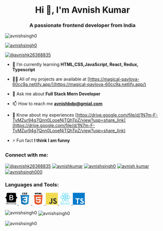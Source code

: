 <h1 align="center">Hi 👋, I'm Avnish Kumar</h1>
<h3 align="center">A passionate frontend developer from India</h3>

<p align="left"> <img src="https://cdn.dribbble.com/users/1162077/screenshots/3848914/programmer.gif" alt="avnishsingh0" /> </p>

<p align="left"> <a href="https://github.com/ryo-ma/github-profile-trophy"><img src="https://github-profile-trophy.vercel.app/?username=avnishsingh0" alt="avnishsingh0" /></a> </p>

<p align="left"> <a href="https://twitter.com/@avnishk26368835" target="blank"><img src="https://img.shields.io/twitter/follow/@avnishk26368835?logo=twitter&style=for-the-badge" alt="@avnishk26368835" /></a> </p>

- 🌱 I’m currently learning **HTML,CSS,JavaScript, React, Redux, Typescript**

- 👨‍💻 All of my projects are available at [https://magical-pavlova-60cc9a.netlify.app/](https://magical-pavlova-60cc9a.netlify.app/)

- 💬 Ask me about **Full Stack Mern Developer**

- 📫 How to reach me **avnishbdp@gmial.com**

- 📄 Know about my experiences [https://drive.google.com/file/d/1N7m-F-TyMZur94g7Qnn0LooeNjTQhTpZ/view?usp=share_link](https://drive.google.com/file/d/1N7m-F-TyMZur94g7Qnn0LooeNjTQhTpZ/view?usp=share_link)

- ⚡ Fun fact **I think I am funny**

<h3 align="left">Connect with me:</h3>
<p align="left">
<a href="https://twitter.com/@avnishk26368835" target="blank"><img align="center" src="https://raw.githubusercontent.com/rahuldkjain/github-profile-readme-generator/master/src/images/icons/Social/twitter.svg" alt="@avnishk26368835" height="30" width="40" /></a>
<a href="https://linkedin.com/in/avnish-kumar-a9347b239" target="blank"><img align="center" src="https://raw.githubusercontent.com/rahuldkjain/github-profile-readme-generator/master/src/images/icons/Social/linked-in-alt.svg" alt="avnishkumar" height="30" width="40" /></a>
<a href="https://codesandbox.com/avnishsingh0" target="blank"><img align="center" src="https://raw.githubusercontent.com/rahuldkjain/github-profile-readme-generator/master/src/images/icons/Social/codesandbox.svg" alt="avnishsingh0" height="30" width="40" /></a>
<a href="https://fb.com/avnish kumar" target="blank"><img align="center" src="https://raw.githubusercontent.com/rahuldkjain/github-profile-readme-generator/master/src/images/icons/Social/facebook.svg" alt="avnish kumar" height="30" width="40" /></a>
<a href="https://instagram.com/avnishsingh000" target="blank"><img align="center" src="https://raw.githubusercontent.com/rahuldkjain/github-profile-readme-generator/master/src/images/icons/Social/instagram.svg" alt="avnishsingh000" height="30" width="40" /></a>
</p>

<h3 align="left">Languages and Tools:</h3>
<p align="left"> <a href="https://getbootstrap.com" target="_blank" rel="noreferrer"> <img src="https://raw.githubusercontent.com/devicons/devicon/master/icons/bootstrap/bootstrap-plain-wordmark.svg" alt="bootstrap" width="40" height="40"/> </a> <a href="https://www.w3schools.com/css/" target="_blank" rel="noreferrer"> <img src="https://raw.githubusercontent.com/devicons/devicon/master/icons/css3/css3-original-wordmark.svg" alt="css3" width="40" height="40"/> </a> <a href="https://www.w3.org/html/" target="_blank" rel="noreferrer"> <img src="https://raw.githubusercontent.com/devicons/devicon/master/icons/html5/html5-original-wordmark.svg" alt="html5" width="40" height="40"/> </a> <a href="https://developer.mozilla.org/en-US/docs/Web/JavaScript" target="_blank" rel="noreferrer"> <img src="https://raw.githubusercontent.com/devicons/devicon/master/icons/javascript/javascript-original.svg" alt="javascript" width="40" height="40"/> </a> <a href="https://reactjs.org/" target="_blank" rel="noreferrer"> <img src="https://raw.githubusercontent.com/devicons/devicon/master/icons/react/react-original-wordmark.svg" alt="react" width="40" height="40"/> </a> <a href="https://www.typescriptlang.org/" target="_blank" rel="noreferrer"> <img src="https://raw.githubusercontent.com/devicons/devicon/master/icons/typescript/typescript-original.svg" alt="typescript" width="40" height="40"/> </a> </p>

<p><img align="left" src="https://github-readme-stats.vercel.app/api/top-langs?username=avnishsingh0&show_icons=true&locale=en&layout=compact" alt="avnishsingh0" /></p>

<p>&nbsp;<img align="center" src="https://github-readme-stats.vercel.app/api?username=avnishsingh0&show_icons=true&locale=en" alt="avnishsingh0" /></p>

<p><img align="center" src="https://github-readme-streak-stats.herokuapp.com/?user=avnishsingh0&" alt="avnishsingh0" /></p>
